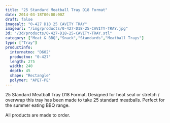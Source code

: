 ```yaml
---
title: "25 Standard Meatball Tray D18 Format"
date: 2014-03-18T00:00:00Z
draft: false
imagealt: "0-427 D18 25 CAVITY TRAY"
imageurl: "/img/products/0-427-D18-25-CAVITY-TRAY.jpg"
3d: "/3d/products/0-427-D18-25-CAVITY-TRAY.stl"
category: ["Meat & BBQ","Snack","Standards","Meatball Trays"]
type: ["Tray"]
productinfo:
  internetno: "D602"
  productno: "0-427"
  length: 275
  width: 240
  depth: 45
  shape: "Rectangle"
  polymer: "APET-PE"
---
```

25 Standard Meatball Tray D18 Format. Designed for heat seal or stretch / overwrap this tray has been made to take 25 standard meatballs. Perfect for the summer eating BBQ range.

All products are made to order. 